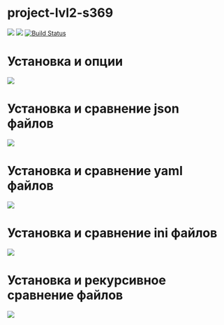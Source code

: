 # project-lvl2-s369
<a href="https://codeclimate.com/github/svyborov/project-lvl2-s369/maintainability"><img src="https://api.codeclimate.com/v1/badges/6d3b839b200ee547837b/maintainability" /></a>
<a href="https://codeclimate.com/github/svyborov/project-lvl2-s369/test_coverage"><img src="https://api.codeclimate.com/v1/badges/6d3b839b200ee547837b/test_coverage" /></a>
[![Build Status](https://travis-ci.org/svyborov/project-lvl2-s369.svg?branch=master)](https://travis-ci.org/svyborov/project-lvl2-s369)

# Установка и опции
<a href="https://asciinema.org/a/4cBK4RTXnXnayjZBJPa9P07w0" target="_blank"><img src="https://asciinema.org/a/4cBK4RTXnXnayjZBJPa9P07w0.svg" /></a>

# Установка и сравнение json файлов
<a href="https://asciinema.org/a/DG7eRpvSvahK1nMhtbV958e9s" target="_blank"><img src="https://asciinema.org/a/DG7eRpvSvahK1nMhtbV958e9s.svg" /></a>

# Установка и сравнение yaml файлов
<a href="https://asciinema.org/a/qCS4BZr5qDzOHCcWsVo982PqY" target="_blank"><img src="https://asciinema.org/a/qCS4BZr5qDzOHCcWsVo982PqY.svg" /></a>

# Установка и сравнение ini файлов
<a href="https://asciinema.org/a/cj8UF7JiYgfVL11n6y7cKV9iv" target="_blank"><img src="https://asciinema.org/a/cj8UF7JiYgfVL11n6y7cKV9iv.svg" /></a>

# Установка и рекурсивное сравнение файлов
<a href="https://asciinema.org/a/ijq4Q0LQzZkBAJ9Sy7uGWNYUA" target="_blank"><img src="https://asciinema.org/a/ijq4Q0LQzZkBAJ9Sy7uGWNYUA.svg" /></a>
